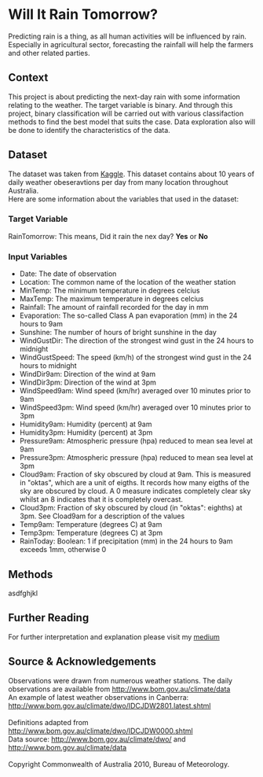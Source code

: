 # Will It Rain Tomorrow?
Predicting rain is a thing, as all human activities will be influenced by rain. Especially in agricultural sector, 
forecasting the rainfall will help the farmers and other related parties.

## Context
This project is about predicting the next-day rain with some information relating to the weather. 
The target variable is binary. And through this project, binary classification will be carried out 
with various classifaction methods to find the best model that suits the case. 
Data exploration also will be done to identify the characteristics of the data.

## Dataset
The dataset was taken from [Kaggle](https://www.kaggle.com/jsphyg/weather-dataset-rattle-package).
This dataset contains about 10 years of daily weather obeseravtions per day from many location throughout Australia.\
Here are some information about the variables that used in the dataset:
### Target Variable
RainTomorrow: This means, Did it rain the nex day? **Yes** or **No**
### Input Variables
- Date: The date of observation
- Location: The common name of the location of the weather station
- MinTemp: The minimum temperature in degrees celcius
- MaxTemp: The maximum temperature in degrees celcius
- Rainfall: The amount of rainfall recorded for the day in mm
- Evaporation: The so-called Class A pan evaporation (mm) in the 24 hours to 9am
- Sunshine: The number of hours of bright sunshine in the day
- WindGustDir: The direction of the strongest wind gust in the 24 hours to midnight
- WindGustSpeed: The speed (km/h) of the strongest wind gust in the 24 hours to midnight
- WindDir9am: Direction of the wind at 9am
- WindDir3pm: Direction of the wind at 3pm
- WindSpeed9am: Wind speed (km/hr) averaged over 10 minutes prior to 9am
- WindSpeed3pm: Wind speed (km/hr) averaged over 10 minutes prior to 3pm
- Humidity9am: Humidity (percent) at 9am
- Humidity3pm: Humidity (percent) at 3pm
- Pressure9am: Atmospheric pressure (hpa) reduced to mean sea level at 9am
- Pressure3pm: Atmospheric pressure (hpa) reduced to mean sea level at 3pm
- Cloud9am: Fraction of sky obscured by cloud at 9am. This is measured in "oktas", which are a unit of eigths. It records how many eigths of the sky are obscured by cloud. A 0 measure indicates completely clear sky whilst an 8 indicates that it is completely overcast.
- Cloud3pm: Fraction of sky obscured by cloud (in "oktas": eighths) at 3pm. See Cload9am for a description of the values
- Temp9am: Temperature (degrees C) at 9am
- Temp3pm: Temperature (degrees C) at 3pm
- RainToday: Boolean: 1 if precipitation (mm) in the 24 hours to 9am exceeds 1mm, otherwise 0

## Methods
asdfghjkl

## Further Reading
For further interpretation and explanation please visit my [medium](https://github.com/ilalangapp/datamining/edit/master/README.md)

## Source & Acknowledgements
Observations were drawn from numerous weather stations. The daily observations are available from http://www.bom.gov.au/climate/data \
An example of latest weather observations in Canberra: http://www.bom.gov.au/climate/dwo/IDCJDW2801.latest.shtml \
\
Definitions adapted from http://www.bom.gov.au/climate/dwo/IDCJDW0000.shtml \
Data source: http://www.bom.gov.au/climate/dwo/ and http://www.bom.gov.au/climate/data \
\
Copyright Commonwealth of Australia 2010, Bureau of Meteorology.
